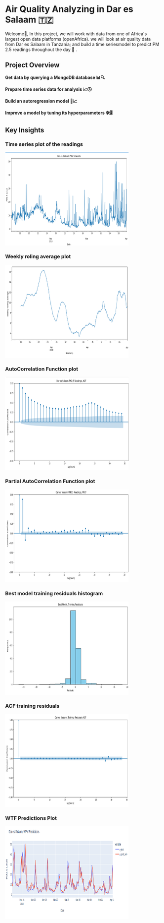 # Air Quality Analyzing in Dar es Salaam 🇹🇿
Welcome👋, In this project, we will work with data from one of Africa's largest open data platforms (openAfrica). we will look at air quality data from Dar es Salaam in Tanzania; and build a time seriesmodel to predict PM 2.5 readings throughout the day 🚀 .

## Project Overview 

**Get data by querying a MongoDB database 📊🔍**

**Prepare time series data for analysis 📈🕒**

**Build an autoregression model 🔨📈**

**Improve a model by tuning its hyperparameters 🛠️🎚️**

## Key Insights

### Time series plot of the readings
<img src="images/time-plot.png" alt="time series plot of the readings" width="400" height="300">

### Weekly roling average plot
<img src="images/weekly-roling-average-plot.png" alt="weekly roling average plot of the reading" width="400" height="300">

### AutoCorrelation Function plot
<img src="images/acf-plot.png" alt="AutoCorrelation Function plot of the readings" width="400" height="300">

### Partial AutoCorrelation Function plot
<img src="images/pacf-plot.png" alt="Partial AutoCorrelation Function plot of the readings" width="400" height="300">

### Best model training residuals histogram
<img src="images/best-model-hist-plot.png" alt="Best model training residuals histogram" width="400" height="300">

### ACF training residuals
<img src="images/acf-best-model-plot.png" alt="ACF training residuals histogram of the readings" width="400" height="300">

### WTF Predictions Plot
<img src="images/wfv-prediction.png" alt="WTF Predictions Plot" width="400" height="300">